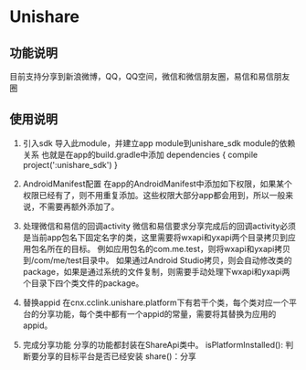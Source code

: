 # Unishare

## 功能说明

目前支持分享到新浪微博，QQ，QQ空间，微信和微信朋友圈，易信和易信朋友圈

## 使用说明

1. 引入sdk
    导入此module，并建立app module到unishare_sdk module的依赖关系
	也就是在app的build.gradle中添加
	dependencies {
		compile project(':unishare_sdk')
	}

2. AndroidManifest配置
	在app的AndroidManifest中添加如下权限，如果某个权限已经有了，则不用重复添加。这些权限大部分app都会用到，所以一般来说，不需要再额外添加了。
	<uses-permission android:name="android.permission.INTERNET" />
	<uses-permission android:name="android.permission.ACCESS_WIFI_STATE" />
	<uses-permission android:name="android.permission.ACCESS_NETWORK_STATE" />
	<uses-permission android:name="android.permission.WRITE_EXTERNAL_STORAGE" />

3. 处理微信和易信的回调activity
	微信和易信要求分享完成后的回调activity必须是当前app包名下固定名字的类，这里需要将wxapi和yxapi两个目录拷贝到应用包名所在的目标。
	例如应用包名的com.me.test，则将wxapi和yxapi拷贝到/com/me/test目录中。
	如果通过Android Studio拷贝，则会自动修改类的package，如果是通过系统的文件复制，则需要手动处理下wxapi和yxapi两个目录下四个类文件的package。

4. 替换appid
	在cnx.cclink.unishare.platform下有若干个类，每个类对应一个平台的分享功能，每个类中都有一个appid的常量，需要将其替换为应用的appid。

5. 完成分享功能
	分享的功能都封装在ShareApi类中。
	isPlatformInstalled(): 判断要分享的目标平台是否已经安装
	share()：分享


 